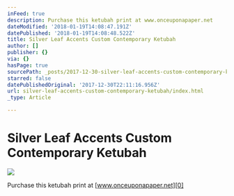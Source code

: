 ```yaml
---
inFeed: true
description: Purchase this ketubah print at www.onceuponapaper.net
dateModified: '2018-01-19T14:08:47.191Z'
datePublished: '2018-01-19T14:08:48.522Z'
title: Silver Leaf Accents Custom Contemporary Ketubah
author: []
publisher: {}
via: {}
hasPage: true
sourcePath: _posts/2017-12-30-silver-leaf-accents-custom-contemporary-ketubah.md
starred: false
datePublishedOriginal: '2017-12-30T22:11:16.956Z'
url: silver-leaf-accents-custom-contemporary-ketubah/index.html
_type: Article

---
```

# Silver Leaf Accents Custom Contemporary Ketubah
![](https://imgflo.herokuapp.com/graph/2b2431f8e7ba7b0/3515b769888679c300ddfaf81ada48f7/croprotate.jpg?cropheight=3264&cropwidth=2448&degrees=-90&input=https%3A%2F%2Fthe-grid-user-content.s3-us-west-2.amazonaws.com%2Fd4609267-f7a0-4d38-a826-399adc14f041.jpg&x=0&y=0)

Purchase this ketubah print at [www.onceuponapaper.net][0]

[0]: https://www.onceuponapaper.net/collections/ketubah-gold-leaf